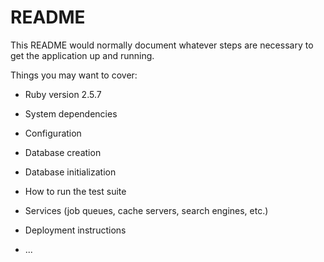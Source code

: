 # README

This README would normally document whatever steps are necessary to get the
application up and running.

Things you may want to cover:

- Ruby version
  2.5.7
- System dependencies

- Configuration

- Database creation

- Database initialization

- How to run the test suite

- Services (job queues, cache servers, search engines, etc.)

- Deployment instructions

- ...
